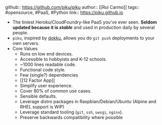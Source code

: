 ---
---

github:: https://github.com/piku/piku
author:: [[Rui Carmo]] 
tags:: #opensource, #PaaS, #Python
link:: https://piku.github.io

- The tiniest Heroku/CloudFoundry-like PaaS you've ever seen. **Seldom updated because it is *stable*** and used in production daily by several people.
- `piku`, inspired by [dokku](https://github.com/dokku/dokku), allows you do `git push` deployments to your own servers.
- Core Values
	- Runs on low end devices.
	- Accessible to hobbyists and K-12 schools.
	- ~1000 lines readable code.
	- Functional code style.
	- Few (single?) dependencies
	- [[12 Factor App]]
	- Simplify user experience.
	- Cover 80% of common use cases.
	- Sensible defaults.
	- Leverage distro packages in Raspbian/Debian/Ubuntu (Alpine and RHEL support is WIP)
	- Leverage standard tooling (`git`, `ssh`, `uwsgi`, `nginx`).
	- Preserve backwards compatibility where possible